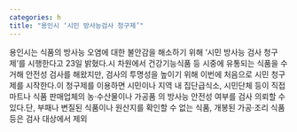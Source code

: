 ```yaml
---
categories: h
title: "용인시 ‘시민 방사능검사 청구제’"
---
```

용인시는 식품의 방사능 오염에 대한 불안감을 해소하기 위해 ‘시민 방사능 검사 청구제’를 시행한다고 23일 밝혔다.시 차원에서 건강기능식품 등 시중에 유통되는 식품을 수거해 안전성 검사를 해왔지만, 검사의 투명성을 높이기 위해 이번에 처음으로 시민 청구제를 시작한다.이 청구제를 이용하면 시민이나 지역 내 집단급식소, 시민단체 등이 직접 마트나 식품 판매업체의 농·수산물이나 가공품 의 방사능 안전성 여부를 검사 의뢰할 수 있다.단, 부패나 변질된 식품이나 원산지를 확인할 수 없는 식품, 개봉된 가공·조리 식품 등은 검사 대상에서 제외